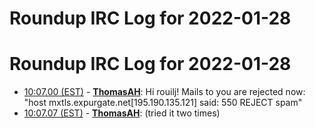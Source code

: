 # Roundup IRC Log for 2022-01-28 #
# Roundup IRC Log for 2022-01-28
* <a href="#10:07.00" id="10:07.00">10:07.00 (EST)</a> - __[ThomasAH](https://github.com/ThomasAH)__: Hi rouilj! Mails to you are rejected now: "host mxtls.expurgate.net[195.190.135.121] said: 550 REJECT spam"
* <a href="#10:07.07" id="10:07.07">10:07.07 (EST)</a> - __[ThomasAH](https://github.com/ThomasAH)__: (tried it two times)
